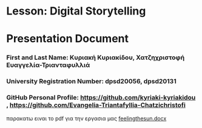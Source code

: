 # Lesson: Digital Storytelling
# Presentation Document

### First and Last Name: Κυριακή Κυριακίδου, Χατζηχριστοφή Ευαγγελία-Τριανταφυλλιά 
### University Registration Number:  dpsd20056, dpsd20131
### GitHub Personal Profile: https://github.com/kyriaki-kyriakidou , https://github.com/Evangelia-Triantafyllia-Chatzichristofi

παρακατω ειναι το pdf  για την εργασια μας
[feelingthesun.docx](https://github.com/kyriaki-kyriakidou/Digital-Storytelling-Group-Assignment/files/11547936/feelingthesun.docx)
